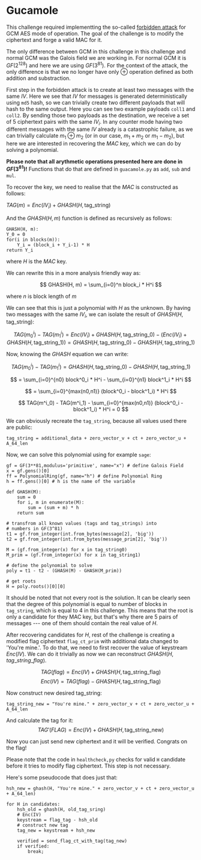 # Gucamole

This challenge required implementting the so-called [forbidden attack](https://csrc.nist.gov/csrc/media/projects/block-cipher-techniques/documents/bcm/comments/800-38-series-drafts/gcm/joux_comments.pdf) for GCM AES mode of operation. The goal of the challenge is to modify the ciphertext and forge a valid MAC for it.

The only difference between GCM in this challenge in this challenge and normal GCM was the Galois field we are working in. For normal GCM it is $GF(2^{128})$ and here we are using $GF(3^{81})$. For the context of the attack, the only difference is that we no longer have only $\oplus$ operation defined as both addition and substraction.

First step in the forbidden attack is to create at least two messages with the same $IV$. Here we see that $IV$ for messages is generated deterministically using `md5` hash, so we can trivially create two different payloads that will hash to the same output. Here you can see two example payloads `coll1` and `coll2`. By sending those two payloads as the destination, we receive a set of 5 ciphertext pairs with the same $IV_i$. In any counter mode having two different messages with the same $IV$ already is a catastrophic failure, as we can trivially calculate $m_1 \oplus m_2$ (or in our case, $m_1 + m_2$ or $m_1 - m_2$), but here we are interested in recovering the $MAC$ key, which we can do by solving a polynomial.

**Please note that all arythmetic operations presented here are done in $GF(3^{81})$!** Functions that do that are defined in `guacamole.py` as `add`, `sub` and `mul`.

To recover the key, we need to realise that the $MAC$ is constructed as follows:

$TAG(m) = Enc(IV_i) + GHASH(H, \text{tag\_string})$

And the $GHASH(H, m)$ function is defined as recursively as follows:

```
GHASH(H, m):
Y_0 = 0
for(i in blocks(m)):
    Y_i = (block_i + Y_i-1) * H
return Y_i
```

where $H$ is the $MAC$ key.

We can rewrite this in a more analysis friendly way as:

$$
GHASH(H, m) = \sum_{i=0}^n block_i * H^i
$$

where $n$ is block length of $m$

We can see that this is just a polynomial with $H$ as the unknown. By having two messages with the same $IV_i$, we can isolate the result of $GHASH(H, \text{tag\_string})$:

$$
TAG(m^i_0) - TAG(m^i_1) = Enc(IV_i) + GHASH(H, \text{tag\_string\_0}) - (Enc(IV_i) + GHASH(H, \text{tag\_string\_1})) = GHASH(H, \text{tag\_string\_0}) - GHASH(H, \text{tag\_string\_1})
$$

Now, knowing the $GHASH$ equation we can write:

$$
TAG(m^i_0) - TAG(m^i_1) = GHASH(H, \text{tag\_string\_0}) - GHASH(H, \text{tag\_string\_1})
$$

$$
= \sum_{i=0}^{n0} block^0_i * H^i - \sum_{i=0}^{n1} block^1_i * H^i 
$$

$$
= \sum_{i=0}^{max(n0,n1)} (block^0_i - block^1_i) * H^i
$$

$$ 
 TAG(m^i_0) - TAG(m^i_1) - \sum_{i=0}^{max(n0,n1)} (block^0_i - block^1_i) * H^i = 0
$$

We can obviously recreate the `tag_string`, because all values used there are public:
```
tag_string = additional_data + zero_vector_v + ct + zero_vector_u + A_64_len
```

Now, we can solve this polynomial using for example `sage`:

```
gf = GF(3**81,modulus='primitive', name="x") # define Galois Field
x = gf.gens()[0] 
ff = PolynomialRing(gf, name="h") # define Polynomial Ring
h = ff.gens()[0] # h is the name of the variable

def GHASH(M):
    sum = 0
    for i, m in enumerate(M):
        sum = (sum + m) * h
    return sum

# transfrom all known values (tags and tag_strings) into
# numbers in GF(3^81)
t1 = gf.from_integer(int.from_bytes(message[2], 'big'))
t2 = gf.from_integer(int.from_bytes(message_prim[2], 'big'))

M = (gf.from_integer(x) for x in tag_string0)
M_prim = (gf.from_integer(x) for x in tag_string1)

# define the polynomial to solve
poly = t1 - t2 - (GHASH(M) - GHASH(M_prim))

# get roots
H = poly.roots()[0][0]
```

It should be noted that not every root is the solution. It can be clearly seen that the degree of this polynomial is equal to number of blocks in `tag_string`, which is equal to 4 in this challenge. This means that the root is only a candidate for they MAC key, but that's why there are 5 pairs of messages --- one of them should contain the real value of $H$. 

After recovering candidates for $H$, rest of the challenge is creating a modified flag ciphertext `flag_ct_prim` with additional data changed to 'You're mine.'. To do that, we need to first recover the value of keystream $Enc(IV)$. We can do it trivially as now we can reconstruct $GHASH(H, tag\_string\_flag)$.

$$
TAG(flag) = Enc(IV) + GHASH(H, \text{tag\_string\_flag})
$$
$$
Enc(IV) = TAG(flag) - GHASH(H, \text{tag\_string\_flag})
$$

Now construct new desired tag_string:

```
tag_string_new = "You're mine." + zero_vector_v + ct + zero_vector_u + A_64_len
```

And calculate the tag for it:
$$
TAG'(FLAG) = Enc(IV) + GHASH(H, \text{tag\_string\_new})
$$

Now you can just send new ciphertext and it will be verified. Congrats on the flag!

Please note that the code in `healthcheck,py` checks for valid `H` candidate before it tries to modify flag ciphertext. This step is not necessary.

Here's some pseudocode that does just that:

```
hsh_new = ghash(H, "You're mine." + zero_vector_v + ct + zero_vector_u + A_64_len)

for H in candidates:
    hsh_old = ghash(H, old_tag_sring)
    # Enc(IV)
    keystream = flag_tag - hsh_old
    # construct new tag
    tag_new = keystream + hsh_new

    verified = send_flag_ct_with_tag(tag_new)
    if verified:
        break;
```